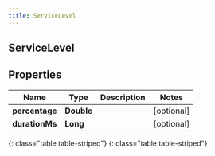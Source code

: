 ```yaml
---
title: ServiceLevel
---
```

## ServiceLevel


## Properties

| Name | Type | Description | Notes |
| ------------ | ------------- | ------------- | ------------- |
| **percentage** | **Double** |  |  [optional] |
| **durationMs** | **Long** |  |  [optional] |
{: class="table table-striped"}
{: class="table table-striped"}


